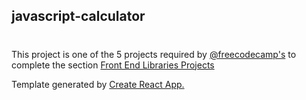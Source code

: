  ## javascript-calculator
 #
 
 This project is one of the 5 projects required by [@freecodecamp's](https://www.freecodecamp.org/) to complete the section [ Front End Libraries Projects](https://www.freecodecamp.org/learn/front-end-libraries/front-end-libraries-projects/)


Template generated by [Create React App.](https://github.com/risaddex/javascript-calculator/blob/main/create-react-app.md)
